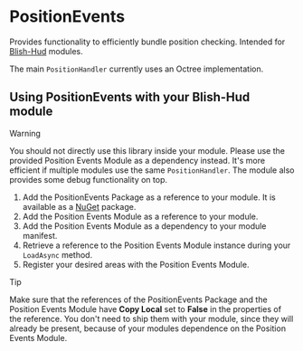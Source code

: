 # PositionEvents
Provides functionality to efficiently bundle position checking. Intended for [Blish-Hud](https://github.com/blish-hud/Blish-HUD) modules.

The main `PositionHandler` currently uses an Octree implementation.

## Using PositionEvents with your Blish-Hud module
> [!WARNING]
> You should not directly use this library inside your module. Please use the provided Position Events Module as
> a dependency instead. It's more efficient if multiple modules use the same `PositionHandler`. The module also
> provides some debug functionality on top.

1. Add the PositionEvents Package as a reference to your module. It is available as a [NuGet](https://www.nuget.org/packages/PositionEvents) package.
2. Add the Position Events Module as a reference to your module.
3. Add the Position Events Module as a dependency to your module manifest.
4. Retrieve a reference to the Position Events Module instance during your `LoadAsync` method.
5. Register your desired areas with the Position Events Module.

> [!TIP]
> Make sure that the references of the PositionEvents Package and the Position Events Module have **Copy Local** set
> to **False** in the properties of the reference. You don't need to ship them with your module, since they will
> already be present, because of your modules dependence on the Position Events Module.
